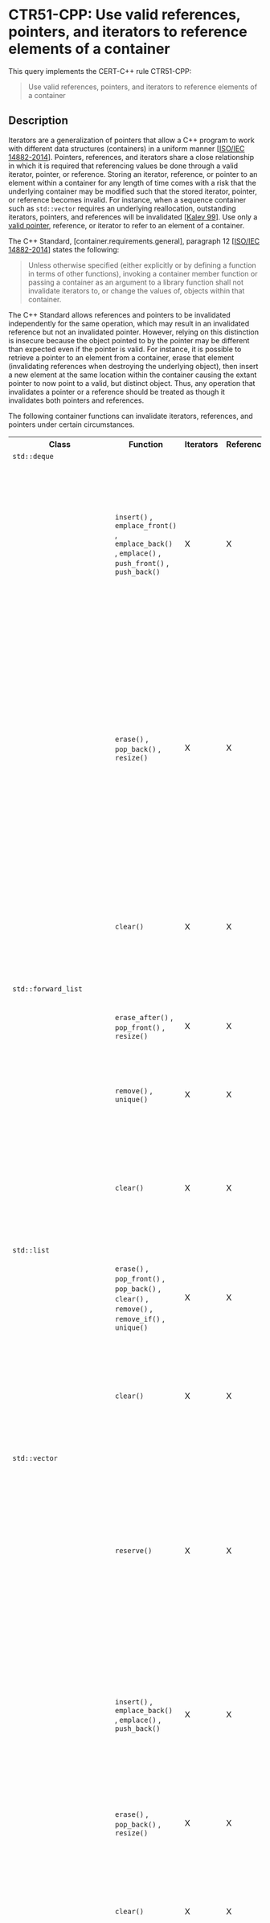 # CTR51-CPP: Use valid references, pointers, and iterators to reference elements of a container

This query implements the CERT-C++ rule CTR51-CPP:

> Use valid references, pointers, and iterators to reference elements of a container



## Description

Iterators are a generalization of pointers that allow a C++ program to work with different data structures (containers) in a uniform manner \[[ISO/IEC 14882-2014](https://wiki.sei.cmu.edu/confluence/display/cplusplus/AA.+Bibliography#AA.Bibliography-ISO%2FIEC14882-2014)\]. Pointers, references, and iterators share a close relationship in which it is required that referencing values be done through a valid iterator, pointer, or reference. Storing an iterator, reference, or pointer to an element within a container for any length of time comes with a risk that the underlying container may be modified such that the stored iterator, pointer, or reference becomes invalid. For instance, when a sequence container such as `std::vector` requires an underlying reallocation, outstanding iterators, pointers, and references will be invalidated \[[Kalev 99](https://wiki.sei.cmu.edu/confluence/display/cplusplus/AA.+Bibliography#AA.Bibliography-Kalev99)\]. Use only a [valid pointer](https://wiki.sei.cmu.edu/confluence/display/cplusplus/BB.+Definitions#BB.Definitions-validpointer), reference, or iterator to refer to an element of a container.

The C++ Standard, \[container.requirements.general\], paragraph 12 \[[ISO/IEC 14882-2014](https://wiki.sei.cmu.edu/confluence/display/cplusplus/AA.+Bibliography#AA.Bibliography-ISO%2FIEC14882-2014)\] states the following:

> Unless otherwise specified (either explicitly or by defining a function in terms of other functions), invoking a container member function or passing a container as an argument to a library function shall not invalidate iterators to, or change the values of, objects within that container.


The C++ Standard allows references and pointers to be invalidated independently for the same operation, which may result in an invalidated reference but not an invalidated pointer. However, relying on this distinction is insecure because the object pointed to by the pointer may be different than expected even if the pointer is valid. For instance, it is possible to retrieve a pointer to an element from a container, erase that element (invalidating references when destroying the underlying object), then insert a new element at the same location within the container causing the extant pointer to now point to a valid, but distinct object. Thus, any operation that invalidates a pointer or a reference should be treated as though it invalidates both pointers and references.

The following container functions can invalidate iterators, references, and pointers under certain circumstances.

<table> <tbody> <tr> <th> Class </th> <th> Function </th> <th> Iterators </th> <th> References/Pointers </th> <th> Notes </th> </tr> <tr> <td> <code>std::deque</code> </td> <td> </td> <td> </td> <td> </td> <td> </td> </tr> <tr> <td> </td> <td> <code>insert()</code> , <code>emplace_front()</code> , <code>emplace_back()</code> , <code>emplace()</code> , <code>push_front()</code> , <code>push_back()</code> </td> <td> X </td> <td> X </td> <td> An insertion in the middle of the deque invalidates all the iterators and references to elements of the deque. An insertion at either end of the deque invalidates all the iterators to the deque but has no effect on the validity of references to elements of the deque. (\[deque.modifiers\], paragraph 1 ) </td> </tr> <tr> <td> </td> <td> <code>erase()</code> , <code>pop_back()</code> , <code>resize()</code> </td> <td> X </td> <td> X </td> <td> An erase operation that erases the last element of a deque invalidates only the past-the-end iterator and all iterators and references to the erased elements. An erase operation that erases the first element of a deque but not the last element invalidates only the erased elements. An erase operation that erases neither the first element nor the last element of a deque invalidates the past-the-end iterator and all iterators and references to all the elements of the deque. (\[deque.modifiers\], paragraph 4) </td> </tr> <tr> <td> </td> <td> <code>clear()</code> </td> <td> X </td> <td> X </td> <td> Destroys all elements in the container. Invalidates all references, pointers, and iterators referring to the elements of the container and may invalidate the past-the-end iterator. (\[sequence.reqmts\], Table 100) </td> </tr> <tr> <td> <code>std::forward_list</code> </td> <td> </td> <td> </td> <td> </td> <td> </td> </tr> <tr> <td> </td> <td> <code>erase_after()</code> , <code>pop_front()</code> , <code>resize()</code> </td> <td> X </td> <td> X </td> <td> <code>erase_after</code> shall invalidate only iterators and references to the erased elements. (\[forwardlist.modifiers\], paragraph 1) </td> </tr> <tr> <td> </td> <td> <code>remove()</code> , <code>unique()</code> </td> <td> X </td> <td> X </td> <td> Invalidates only the iterators and references to the erased elements. (\[forwardlist.ops\], paragraph 12 &amp; paragraph 16) </td> </tr> <tr> <td> </td> <td> <code>clear()</code> </td> <td> X </td> <td> X </td> <td> Destroys all elements in the container. Invalidates all references, pointers, and iterators referring to the elements of the container and may invalidate the past-the-end iterator. ( \[sequence.reqmts\], Table 100) </td> </tr> <tr> <td> <code>std::list</code> </td> <td> </td> <td> </td> <td> </td> <td> </td> </tr> <tr> <td> </td> <td> <code>erase()</code> , <code>pop_front()</code> , <code>pop_back()</code> , <code>clear()</code> , <code>remove()</code> , <code>remove_if()</code> , <code>unique()</code> </td> <td> X </td> <td> X </td> <td> Invalidates only the iterators and references to the erased elements. (\[list.modifiers\], paragraph 3 and \[list.ops\], paragraph 15 &amp; paragraph 19) </td> </tr> <tr> <td> </td> <td> <code>clear()</code> </td> <td> X </td> <td> X </td> <td> Destroys all elements in the container. Invalidates all references, pointers, and iterators referring to the elements of the container and may invalidate the past-the-end iterator. ( \[sequence.reqmts\], Table 100) </td> </tr> <tr> <td> <code>std::vector</code> </td> <td> </td> <td> </td> <td> </td> <td> </td> </tr> <tr> <td> </td> <td> <code>reserve()</code> </td> <td> X </td> <td> X </td> <td> After <code>reserve()</code> , <code>capacity()</code> is greater or equal to the argument of <code>reserve</code> if reallocation happens and is equal to the previous value of <code>capacity()</code> otherwise. Reallocation invalidates all the references, pointers, and iterators referring to the elements in the sequence. (\[vector.capacity\], paragraph 3 &amp; paragraph 6) </td> </tr> <tr> <td> </td> <td> <code>insert()</code> , <code>emplace_back()</code> , <code>emplace()</code> , <code>push_back()</code> </td> <td> X </td> <td> X </td> <td> Causes reallocation if the new size is greater than the old capacity. If no reallocation happens, all the iterators and references before the insertion point remain valid. (\[vector.modifiers\], paragraph 1). All iterators and references after the insertion point are invalidated. </td> </tr> <tr> <td> </td> <td> <code>erase()</code> , <code>pop_back()</code> , <code>resize()</code> </td> <td> X </td> <td> X </td> <td> Invalidates iterators and references at or after the point of the erase. ( \[vector.modifiers\], paragraph 3) </td> </tr> <tr> <td> </td> <td> <code>clear()</code> </td> <td> X </td> <td> X </td> <td> Destroys all elements in the container. Invalidates all references, pointers, and iterators referring to the elements of the container and may invalidate the past-the-end iterator. ( \[sequence.reqmts\], Table 100) </td> </tr> <tr> <td> <code>std::set</code> , <code>std::multiset</code> , <code>std::map</code> , <code>std::multimap</code> </td> <td> </td> <td> </td> <td> </td> <td> </td> </tr> <tr> <td> </td> <td> <code>erase()</code> , <code>clear()</code> </td> <td> X </td> <td> X </td> <td> Invalidates only iterators and references to the erased elements. (\[associative.reqmts\], paragraph 9) </td> </tr> <tr> <td> <code>std::unordered_set</code> , <code>std::unordered_multiset</code> , <code>std::unordered_map</code> , <code>std::unordered_multimap</code> </td> <td> </td> <td> </td> <td> </td> <td> </td> </tr> <tr> <td> </td> <td> <code>erase()</code> , <code>clear()</code> </td> <td> X </td> <td> X </td> <td> Invalidates only iterators and references to the erased elements. (\[unord.req\], paragraph 14) </td> </tr> <tr> <td> </td> <td> <code>insert()</code> , <code>emplace()</code> </td> <td> X </td> <td> </td> <td> The <code>insert</code> and <code>emplace</code> members shall not affect the validity of iterators if ( <em> N </em> + <em> n </em> ) &lt; <em> z </em> \* <em> B </em> , where <em> N </em> is the number of elements in the container prior to the <code>insert</code> operation, <em> n </em> is the number of elements inserted, <em> B </em> is the container’s bucket count, and <em> z </em> is the container’s maximum load factor. (\[unord.req\], paragraph 15) </td> </tr> <tr> <td> </td> <td> <code>rehash()</code> , <code>reserve()</code> </td> <td> X </td> <td> </td> <td> Rehashing invalidates iterators, changes ordering between elements, and changes which buckets the elements appear in but does not invalidate pointers or references to elements. (\[unord.req\], paragraph 9) </td> </tr> <tr> <td> <code>std::valarray</code> </td> <td> <code>resize()</code> </td> <td> </td> <td> X </td> <td> Resizing invalidates all pointers and references to elements in the array. (\[valarray.members\], paragraph 12) </td> </tr> </tbody> </table>
A `std::basic_string` object is also a container to which this rule applies. For more specific information pertaining to `std::basic_string` containers, see [STR52-CPP. Use valid references, pointers, and iterators to reference elements of a basic_string](https://wiki.sei.cmu.edu/confluence/display/cplusplus/STR52-CPP.+Use+valid+references%2C+pointers%2C+and+iterators+to+reference+elements+of+a+basic_string).


## Noncompliant Code Example

In this noncompliant code example, `pos` is invalidated after the first call to `insert()`, and subsequent loop iterations have [undefined behavior](https://wiki.sei.cmu.edu/confluence/display/cplusplus/BB.+Definitions#BB.Definitions-undefinedbehavior).

```cpp
#include <deque>
 
void f(const double *items, std::size_t count) {
  std::deque<double> d;
  auto pos = d.begin();
  for (std::size_t i = 0; i < count; ++i, ++pos) {
    d.insert(pos, items[i] + 41.0);
  }
}
```

## Compliant Solution (Updated Iterator)

In this compliant solution, `pos` is assigned a valid iterator on each insertion, preventing undefined behavior.

```cpp
#include <deque>
 
void f(const double *items, std::size_t count) {
  std::deque<double> d;
  auto pos = d.begin();
  for (std::size_t i = 0; i < count; ++i, ++pos) {
    pos = d.insert(pos, items[i] + 41.0);
  }
}

```

## Compliant Solution (Generic Algorithm)

This compliant solution replaces the handwritten loop with the generic standard template library algorithm `std::transform()`. The call to `std::transform()` accepts the range of elements to transform, the location to store the transformed values (which, in this case, is a `std::inserter` object to insert them at the beginning of `d`), and the transformation function to apply (which, in this case, is a simple lambda).

```cpp
#include <algorithm>
#include <deque>
#include <iterator>
 
void f(const double *items, std::size_t count) {
  std::deque<double> d;
  std::transform(items, items + count, std::inserter(d, d.begin()),
                 [](double d) { return d + 41.0; });
}

```

## Risk Assessment

Using invalid references, pointers, or iterators to reference elements of a container results in undefined behavior.

<table> <tbody> <tr> <th> Rule </th> <th> Severity </th> <th> Likelihood </th> <th> Remediation Cost </th> <th> Priority </th> <th> Level </th> </tr> <tr> <td> CTR51-CPP </td> <td> High </td> <td> Probable </td> <td> High </td> <td> <strong>P6</strong> </td> <td> <strong>L2</strong> </td> </tr> </tbody> </table>


## Automated Detection

<table> <tbody> <tr> <th> Tool </th> <th> Version </th> <th> Checker </th> <th> Description </th> </tr> <tr> <td> <a> Astrée </a> </td> <td> 20.10 </td> <td> <strong>overflow_upon_dereference</strong> </td> <td> </td> </tr> <tr> <td> <a> CodeSonar </a> </td> <td> 7.0p0 </td> <td> <strong>ALLOC.UAF</strong> </td> <td> Use After Free </td> </tr> <tr> <td> <a> Helix QAC </a> </td> <td> 2022.2 </td> <td> <strong>C++4746, C++4747, C++4748, C++4749</strong> </td> <td> </td> </tr> <tr> <td> <a> Klocwork </a> </td> <td> 2022.2 </td> <td> <strong>ITER.CONTAINER.MODIFIED</strong> </td> <td> </td> </tr> <tr> <td> <a> Parasoft C/C++test </a> </td> <td> 2022.1 </td> <td> <strong>CERT_CPP-CTR51-a</strong> </td> <td> Do not modify container while iterating over it </td> </tr> <tr> <td> <a> Polyspace Bug Finder </a> </td> <td> R2022a </td> <td> <a> CERT C++: CTR51-CPP </a> </td> <td> Checks for use of invalid iterator (rule partially covered). </td> </tr> <tr> <td> <a> PVS-Studio </a> </td> <td> 7.19 </td> <td> <strong><a>V783</a></strong> </td> <td> </td> </tr> </tbody> </table>


## Related Vulnerabilities

Search for [vulnerabilities](https://wiki.sei.cmu.edu/confluence/display/cplusplus/BB.+Definitions#BB.Definitions-vulnerabil) resulting from the violation of this rule on the [CERT website](https://www.kb.cert.org/vulnotes/bymetric?searchview&query=FIELD+KEYWORDS+contains+CTR51-CPP).

## Related Guidelines

<table> <tbody> <tr> <td> <a> SEI CERT C++ Coding Standard </a> </td> <td> <a> STR52-CPP. Use valid references, pointers, and iterators to reference elements of a basic_string </a> </td> </tr> </tbody> </table>


## Bibliography

<table> <tbody> <tr> <td> \[ <a> ISO/IEC 14882-2014 </a> \] </td> <td> Clause 23, "Containers Library" Subclause 24.2.1, "In General" </td> </tr> <tr> <td> \[ <a> Kalev 1999 </a> \] </td> <td> <em> ANSI/ISO C++ Professional Programmer's Handbook </em> </td> </tr> <tr> <td> \[ <a> Meyers 2001 </a> \] </td> <td> Item 43, "Prefer Algorithm Calls to Handwritten Loops" </td> </tr> <tr> <td> \[ <a> Sutter 2004 </a> \] </td> <td> Item 84, "Prefer Algorithm Calls to Handwritten Loops" </td> </tr> </tbody> </table>


## Implementation notes

None

## References

* CERT-C++: [CTR51-CPP: Use valid references, pointers, and iterators to reference elements of a container](https://wiki.sei.cmu.edu/confluence/pages/viewpage.action?pageId=88046682)
